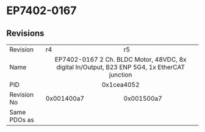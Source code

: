 # EP7402-0167

## Revisions
<table>
<tr>
<td>Revision</td>
<td>r4</td>
<td>r5</td>
</tr>
<tr>
<td>Name</td>
<td colspan=2 align="center">EP7402-0167 2 Ch. BLDC Motor, 48VDC, 8x digital In/Output, B23 ENP 5G4, 1x EtherCAT junction</td>
</tr>
<tr>
<td>PID</td>
<td colspan=2 align="center">0x1cea4052</td>
</tr>
<tr>
<td>Revision No</td>
<td>0x001400a7</td>
<td>0x001500a7</td>
</tr>
<tr>
<td>Same PDOs as</td>
<td colspan=2 align="center"></td>
</tr>
</table>
